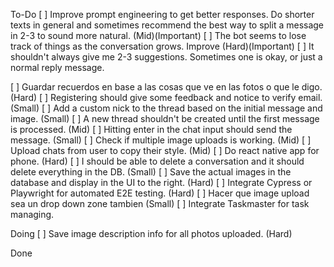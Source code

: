 To-Do
[ ] Improve prompt engineering to get better responses. Do shorter texts in general and sometimes recommend the best way to split a message in 2-3 to sound more natural. (Mid)(Important)
[ ] The bot seems to lose track of things as the conversation grows. Improve (Hard)(Important)
[ ] It shouldn't always give me 2-3 suggestions. Sometimes one is okay, or just a normal reply message.

[ ] Guardar recuerdos en base a las cosas que ve en las fotos o que le digo. (Hard)
[ ] Registering should give some feedback and notice to verify email. (Small)
[ ] Add a custom nick to the thread based on the initial message and image. (Small)
[ ] A new thread shouldn't be created until the first message is processed. (Mid)
[ ] Hitting enter in the chat input should send the message. (Small)
[ ] Check if multiple image uploads is working. (Mid)
[ ] Upload chats from user to copy their style. (Mid)
[ ] Do react native app for phone. (Hard)
[ ] I should be able to delete a conversation and it should delete everything in the DB. (Small)
[ ] Save the actual images in the database and display in the UI to the right. (Hard)
[ ] Integrate Cypress or Playwright for automated E2E testing. (Hard)
[ ] Hacer que image upload sea un drop down zone tambien (Small)
[ ] Integrate Taskmaster for task managing.

Doing
[ ] Save image description info for all photos uploaded. (Hard)

Done